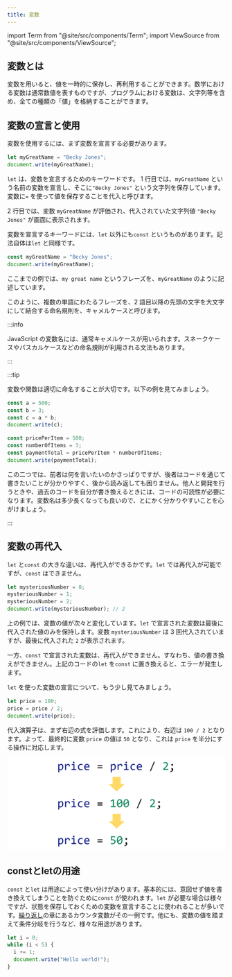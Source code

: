 ```yaml
---
title: 変数
---
```


import Term from "@site/src/components/Term";
import ViewSource from "@site/src/components/ViewSource";

## <Term type="javascriptVariable">変数</Term>とは

<p><Term type="javascriptVariable">変数</Term>を用いると、<Term type="javascriptValue">値</Term>を一時的に保存し、再利用することができます。数学における変数は通常数値を表すものですが、プログラムにおける<Term type="javascriptVariable">変数</Term>は、<Term type="javascriptString">文字列</Term>等を含め、全ての種類の「<Term type="javascriptValue">値</Term>」を格納することができます。</p>

## <Term type="javascriptVariable">変数</Term>の<Term type="javascriptDeclaration">宣言</Term>と使用

<p><Term type="javascriptVariable">変数</Term>を使用するには、まず<Term type="javascriptVariable">変数</Term>を<Term strong type="javascriptDeclaration">宣言</Term>する必要があります。</p>

```javascript title="script.js"
let myGreatName = "Becky Jones";
document.write(myGreatName);
```

`let` は、<Term type="javascriptVariable">変数</Term>を<Term type="javascriptDeclaration">宣言</Term>するためのキーワードです。 1 行目では、`myGreatName` という名前の<Term type="javascriptVariable">変数</Term>を<Term type="javascriptDeclaration">宣言</Term>し、そこに`"Becky Jones"` という文字列を保存しています。<Term type="javascriptVariable">変数</Term>に`=` を使って<Term type="javascriptValue">値</Term>を保存することを<Term type="javascriptAssignment">代入</Term>と呼びます。

2 行目では、<Term type="javascriptVariable">変数</Term> `myGreatName` が<Term type="javascriptEvaluation">評価</Term>され、<Term type="javascriptAssignment">代入</Term>されていた<Term type="javascriptString">文字列</Term><Term type="javascriptValue">値</Term> `"Becky Jones"` が画面に表示されます。

<p><Term type="javascriptVariable">変数</Term>を<Term type="javascriptDeclaration">宣言</Term>するキーワードには、<code>let</code> 以外にも<code>const</code> というものがあります。記法自体は<code>let</code> と同様です。</p>

```javascript title="script.js"
const myGreatName = "Becky Jones";
document.write(myGreatName);
```

ここまでの例では、`my great name` というフレーズを、`myGreatName` のように記述しています。

このように、複数の単語にわたるフレーズを、2 語目以降の先頭の文字を大文字にして結合する命名規則を、<Term strong type="camelCase">キャメルケース</Term>と呼びます。

:::info

<p><Term type="javascript">JavaScript</Term> の<Term type="javascriptVariable">変数</Term>名には、通常<Term type="camelCase">キャメルケース</Term>が用いられます。<Term type="snakeCase">スネークケース</Term>や<Term type="pascalCase">パスカルケース</Term>などの命名規則が利用される文法もあります。</p>

:::

:::tip

<Term type="javascriptVariable">変数</Term>や<Term type="javascriptFunction">関数</Term>は適切に命名することが大切です。以下の例を見てみましょう。

```javascript
const a = 500;
const b = 3;
const c = a * b;
document.write(c);
```

```javascript
const pricePerItem = 500;
const numberOfItems = 3;
const paymentTotal = pricePerItem * numberOfItems;
document.write(paymentTotal);
```

この二つでは、前者は何を言いたいのかさっぱりですが、後者はコードを通じて書きたいことが分かりやすく、後から読み返しても困りません。他人と開発を行うときや、過去のコードを自分が書き換えるときには、コードの可読性が必要になります。変数名は多少長くなっても良いので、とにかく分かりやすいことを心がけましょう。

:::

## <Term type="javascriptVariable">変数</Term>の再代入

`let` と`const` の大きな違いは、再<Term type="javascriptAssignment">代入</Term>ができるかです。`let` では再<Term type="javascriptAssignment">代入</Term>が可能ですが、`const` はできません。

```javascript title="script.js"
let mysteriousNumber = 0;
mysteriousNumber = 1;
mysteriousNumber = 2;
document.write(mysteriousNumber); // 2
```

上の例では、<Term type="javascriptVariable">変数</Term>の<Term type="javascriptValue">値</Term>が次々と変化しています。`let` で<Term type="javascriptDeclaration">宣言</Term>された<Term type="javascriptVariable">変数</Term>は最後に<Term type="javascriptAssignment">代入</Term>された<Term type="javascriptValue">値</Term>のみを保持します。<Term type="javascriptVariable">変数</Term> `mysteriousNumber` は 3 回<Term type="javascriptAssignment">代入</Term>されていますが、最後に<Term type="javascriptAssignment">代入</Term>された `2` が表示されます。

一方、`const` で<Term type="javascriptDeclaration">宣言</Term>された<Term type="javascriptVariable">変数</Term>は、再<Term type="javascriptAssignment">代入</Term>ができません。すなわち、<Term type="javascriptValue">値</Term>の書き換えができません。上記のコードの`let` を`const` に置き換えると、エラーが発生します。

`let` を使った<Term type="javascriptVariable">変数</Term>の<Term type="javascriptDeclaration">宣言</Term>について、もう少し見てみましょう。

```javascript title="script.js"
let price = 100;
price = price / 2;
document.write(price);
```

<ViewSource url={import.meta.url} path="_samples/compound-assignment" />

<p><Term type="javascriptAssignment">代入</Term><Term type="javascriptOperator">演算子</Term>は、まず右辺の<Term type="javascriptExpression">式</Term>を<Term type="javascriptEvaluation">評価</Term>します。これにより、右辺は <code>100 / 2</code> となります。よって、最終的に<Term type="javascriptVariable">変数</Term> <code>price</code> の<Term type="javascriptValue">値</Term>は <code>50</code> となり、これは <code>price</code> を半分にする操作に対応します。</p>

![変数の再代入](./reassignment-evaluation.png)

## constとletの用途

`const` と`let` は用途によって使い分けがあります。基本的には、意図せず<Term type="javascriptValue">値</Term>を書き換えてしまうことを防ぐために`const` が使われます。`let` が必要な場合は様々ですが、状態を保存しておくための<Term type="javascriptVariable">変数</Term>を<Term type="javascriptDeclaration">宣言</Term>することに使われることが多いです。[繰り返し](./../08-loop/index.md)の章にあるカウンタ<Term type="javascriptVariable">変数</Term>がその一例です。他にも、<Term type="javascriptVariable">変数</Term>の値を踏まえて条件分岐を行うなど、様々な用途があります。

```javascript title="script.js"
let i = 0;
while (i < 5) {
  i += 1;
  document.write("Hello world!");
}
```
